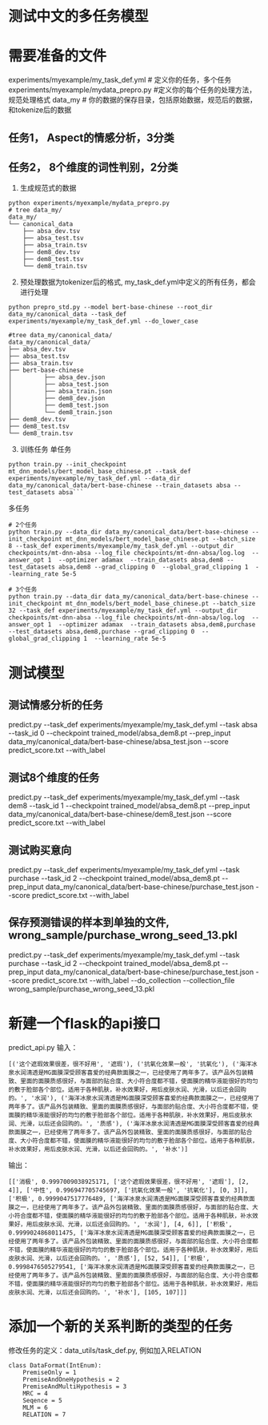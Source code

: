 # 测试中文的多任务模型

# 需要准备的文件
experiments/myexample/my_task_def.yml  # 定义你的任务，多个任务
experiments/myexample/mydata_prepro.py  #定义你的每个任务的处理方法，规范处理格式
data_my   # 你的数据的保存目录，包括原始数据，规范后的数据，和tokenize后的数据

## 任务1， Aspect的情感分析，3分类
## 任务2， 8个维度的词性判别，2分类

1. 生成规范式的数据
```buildoutcfg
python experiments/myexample/mydata_prepro.py
# tree data_my/
data_my/
└── canonical_data
    ├── absa_dev.tsv
    ├── absa_test.tsv
    ├── absa_train.tsv
    ├── dem8_dev.tsv
    ├── dem8_test.tsv
    └── dem8_train.tsv
```
2. 预处理数据为tokenizer后的格式, my_task_def.yml中定义的所有任务，都会进行处理
```buildoutcfg
python prepro_std.py --model bert-base-chinese --root_dir data_my/canonical_data --task_def experiments/myexample/my_task_def.yml --do_lower_case

#tree data_my/canonical_data/
data_my/canonical_data/
├── absa_dev.tsv
├── absa_test.tsv
├── absa_train.tsv
├── bert-base-chinese
│         ├── absa_dev.json
│         ├── absa_test.json
│         ├── absa_train.json
│         ├── dem8_dev.json
│         ├── dem8_test.json
│         └── dem8_train.json
├── dem8_dev.tsv
├── dem8_test.tsv
└── dem8_train.tsv

```
3. 训练任务
单任务
```buildoutcfg
python train.py --init_checkpoint mt_dnn_models/bert_model_base_chinese.pt --task_def experiments/myexample/my_task_def.yml --data_dir data_my/canonical_data/bert-base-chinese --train_datasets absa --test_datasets absa```
```
多任务
```angular2html
# 2个任务
python train.py --data_dir data_my/canonical_data/bert-base-chinese --init_checkpoint mt_dnn_models/bert_model_base_chinese.pt --batch_size 8 --task_def experiments/myexample/my_task_def.yml --output_dir checkpoints/mt-dnn-absa --log_file checkpoints/mt-dnn-absa/log.log  --answer_opt 1  --optimizer adamax  --train_datasets absa,dem8 --test_datasets absa,dem8 --grad_clipping 0  --global_grad_clipping 1  --learning_rate 5e-5

# 3个任务
python train.py --data_dir data_my/canonical_data/bert-base-chinese --init_checkpoint mt_dnn_models/bert_model_base_chinese.pt --batch_size 32 --task_def experiments/myexample/my_task_def.yml --output_dir checkpoints/mt-dnn-absa --log_file checkpoints/mt-dnn-absa/log.log  --answer_opt 1  --optimizer adamax  --train_datasets absa,dem8,purchase --test_datasets absa,dem8,purchase --grad_clipping 0  --global_grad_clipping 1  --learning_rate 5e-5
```

# 测试模型
## 测试情感分析的任务
predict.py --task_def experiments/myexample/my_task_def.yml --task absa --task_id 0 --checkpoint trained_model/absa_dem8.pt --prep_input data_my/canonical_data/bert-base-chinese/absa_test.json --score predict_score.txt --with_label

## 测试8个维度的任务
predict.py --task_def experiments/myexample/my_task_def.yml --task dem8 --task_id 1 --checkpoint trained_model/absa_dem8.pt --prep_input data_my/canonical_data/bert-base-chinese/dem8_test.json --score predict_score.txt --with_label

## 测试购买意向
predict.py --task_def experiments/myexample/my_task_def.yml --task purchase --task_id 2 --checkpoint trained_model/absa_dem8.pt --prep_input data_my/canonical_data/bert-base-chinese/purchase_test.json --score predict_score.txt --with_label

## 保存预测错误的样本到单独的文件, wrong_sample/purchase_wrong_seed_13.pkl
predict.py --task_def experiments/myexample/my_task_def.yml --task purchase --task_id 2 --checkpoint trained_model/absa_dem8.pt --prep_input data_my/canonical_data/bert-base-chinese/purchase_test.json --score predict_score.txt --with_label --do_collection --collection_file wrong_sample/purchase_wrong_seed_13.pkl

# 新建一个flask的api接口
predict_api.py
输入：
```angular2html
[('这个遮瑕效果很差，很不好用', '遮瑕'), ('抗氧化效果一般', '抗氧化'), ('海洋冰泉水润清透是MG面膜深受顾客喜爱的经典款面膜之一，已经使用了两年多了。该产品外包装精致、里面的面膜质感很好，与面部的贴合度、大小符合度都不错，使面膜的精华液能很好的均匀的敷于脸部各个部位。适用于各种肌肤，补水效果好，用后皮肤水润、光滑，以后还会回购的。', '水润'), ('海洋冰泉水润清透是MG面膜深受顾客喜爱的经典款面膜之一，已经使用了两年多了。该产品外包装精致、里面的面膜质感很好，与面部的贴合度、大小符合度都不错，使面膜的精华液能很好的均匀的敷于脸部各个部位。适用于各种肌肤，补水效果好，用后皮肤水润、光滑，以后还会回购的。', '质感'), ('海洋冰泉水润清透是MG面膜深受顾客喜爱的经典款面膜之一，已经使用了两年多了。该产品外包装精致、里面的面膜质感很好，与面部的贴合度、大小符合度都不错，使面膜的精华液能很好的均匀的敷于脸部各个部位。适用于各种肌肤，补水效果好，用后皮肤水润、光滑，以后还会回购的。', '补水')]
```
输出：
```angular2html
[['消极', 0.9997009038925171, ['这个遮瑕效果很差，很不好用', '遮瑕'], [2, 4]], ['中性', 0.996947705745697, ['抗氧化效果一般', '抗氧化'], [0, 3]], ['积极', 0.9999047517776489, ['海洋冰泉水润清透是MG面膜深受顾客喜爱的经典款面膜之一，已经使用了两年多了。该产品外包装精致、里面的面膜质感很好，与面部的贴合度、大小符合度都不错，使面膜的精华液能很好的均匀的敷于脸部各个部位。适用于各种肌肤，补水效果好，用后皮肤水润、光滑，以后还会回购的。', '水润'], [4, 6]], ['积极', 0.9999024868011475, ['海洋冰泉水润清透是MG面膜深受顾客喜爱的经典款面膜之一，已经使用了两年多了。该产品外包装精致、里面的面膜质感很好，与面部的贴合度、大小符合度都不错，使面膜的精华液能很好的均匀的敷于脸部各个部位。适用于各种肌肤，补水效果好，用后皮肤水润、光滑，以后还会回购的。', '质感'], [52, 54]], ['积极', 0.9998476505279541, ['海洋冰泉水润清透是MG面膜深受顾客喜爱的经典款面膜之一，已经使用了两年多了。该产品外包装精致、里面的面膜质感很好，与面部的贴合度、大小符合度都不错，使面膜的精华液能很好的均匀的敷于脸部各个部位。适用于各种肌肤，补水效果好，用后皮肤水润、光滑，以后还会回购的。', '补水'], [105, 107]]]
```



# 添加一个新的关系判断的类型的任务
修改任务的定义：data_utils/task_def.py, 例如加入RELATION
```angular2html
class DataFormat(IntEnum):
    PremiseOnly = 1
    PremiseAndOneHypothesis = 2
    PremiseAndMultiHypothesis = 3
    MRC = 4
    Seqence = 5
    MLM = 6
    RELATION = 7
```

